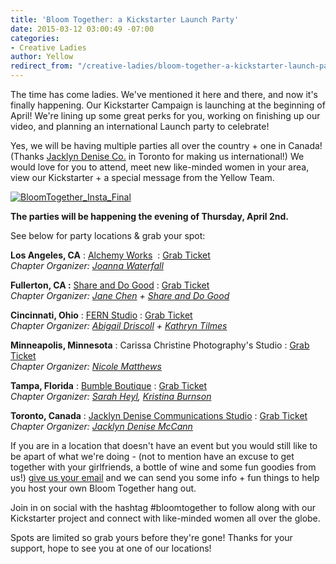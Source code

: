 ```yaml
---
title: 'Bloom Together: a Kickstarter Launch Party'
date: 2015-03-12 03:00:49 -07:00
categories:
- Creative Ladies
author: Yellow
redirect_from: "/creative-ladies/bloom-together-a-kickstarter-launch-party/"
---
```


The time has come ladies. We've mentioned it here and there, and now it's finally happening. Our Kickstarter Campaign is launching at the beginning of April! We're lining up some great perks for you, working on finishing up our video, and planning an international Launch party to celebrate!

Yes, we will be having multiple parties all over the country + one in Canada! (Thanks [Jacklyn Denise Co.](http://www.jacklyndenise.com/) in Toronto for making us international!) We would love for you to attend, meet new like-minded women in your area, view our Kickstarter + a special message from the Yellow Team.

[![BloomTogether_Insta_Final](https://yellow-blog-images.imgix.net/2015/03/BloomTogether_Insta_Final.jpg)](https://yellow-blog-images.imgix.net/2015/03/BloomTogether_Insta_Final.jpg)

**The parties will be happening the evening of Thursday, April 2nd.**

See below for party locations & grab your spot:

**Los Angeles, CA** : [Alchemy Works](http://www.alchemyworks.us/)  : [Grab Ticket](https://ti.to/yellowconference/bloom-together-la)  
_Chapter Organizer: [Joanna Waterfall](https://instagram.com/joannawaterfall/)_

**Fullerton, CA :** [Share and Do Good](http://www.shareanddogood.com/) : [Grab Ticket](https://ti.to/yellowconference/bloom-together-oc)  
_Chapter Organizer: [Jane Chen](%20https://instagram.com/pinkjaney/ ) + [Share and Do Good](http://www.shareanddogood.com/)_

**Cincinnati, Ohio** : [FERN Studio](http://www.fern-shop.com/) : [Grab Ticket](https://ti.to/yellowconference/bloom-together-cincinnati)  
_Chapter Organizer: [Abigail Driscoll](http://www.ritesofasylum.com/) + [Kathryn Tilmes](https://instagram.com/kathryntilmes/)_

**Minneapolis, Minnesota** : Carissa Christine Photography's Studio : [Grab Ticket](https://ti.to/yellowconference/bloom-together-minneapolis)  
_Chapter Organizer: [Nicole Matthews](http://www.thebloomerie.com/)_

**Tampa, Florida** : [Bumble Boutique](http://www.bumbletampa.com/) : [Grab Ticket](https://ti.to/yellowconference/bloom-together-tampa)  
_Chapter Organizer: [Sarah Heyl](http://sarahheyl.com/), [Kristina Burnson](https://instagram.com/kristinaburnson)_

**Toronto, Canada** : [Jacklyn Denise Communications Studio](http://www.jacklyndenise.com/) : [Grab Ticket](https://ti.to/yellowconference/bloom-together-toronto)  
_Chapter Organizer: [Jacklyn Denise McCann](http://www.jacklyndenise.com/)_

If you are in a location that doesn't have an event but you would still like to be apart of what we're doing - (not to mention have an excuse to get together with your girlfriends, a bottle of wine and some fun goodies from us!) [give us your email](http://eepurl.com/bgQwwf) and we can send you some info + fun things to help you host your own Bloom Together hang out.

Join in on social with the hashtag #bloomtogether to follow along with our Kickstarter project and connect with like-minded women all over the globe.

Spots are limited so grab yours before they're gone! Thanks for your support, hope to see you at one of our locations!
